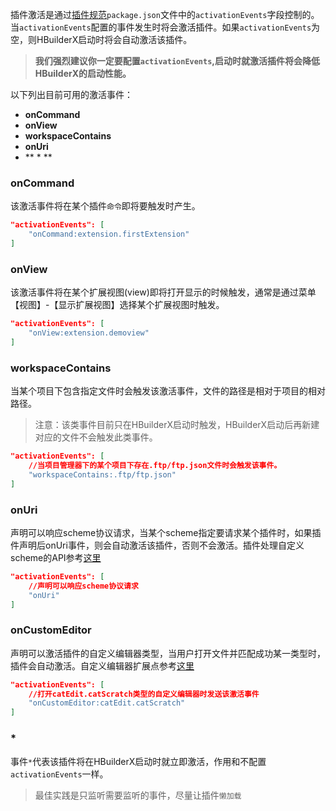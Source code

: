 插件激活是通过[插件规范](/ExtensionDocs/manifest.md)`package.json`文件中的`activationEvents`字段控制的。当`activationEvents`配置的事件发生时将会激活插件。如果`activationEvents`为空，则HBuilderX启动时将会自动激活该插件。
> **我们强烈建议你一定要配置`activationEvents`,启动时就激活插件将会降低HBuilderX的启动性能。**

以下列出目前可用的激活事件：
- **onCommand**
- **onView**
- **workspaceContains**
- **onUri**
- ** \* **

### onCommand
该激活事件将在某个插件`命令`即将要触发时产生。

``` json
"activationEvents": [
    "onCommand:extension.firstExtension"
]
```

### onView
该激活事件将在某个扩展视图(view)即将打开显示的时候触发，通常是通过菜单【视图】-【显示扩展视图】选择某个扩展视图时触发。

``` json
"activationEvents": [
    "onView:extension.demoview"
]
```

### workspaceContains
当某个项目下包含指定文件时会触发该激活事件，文件的路径是相对于项目的相对路径。
> 注意：该类事件目前只在HBuilderX启动时触发，HBuilderX启动后再新建对应的文件不会触发此类事件。

``` json
"activationEvents": [
    //当项目管理器下的某个项目下存在.ftp/ftp.json文件时会触发该事件。
    "workspaceContains:.ftp/ftp.json"
]
```
### onUri
声明可以响应scheme协议请求，当某个scheme指定要请求某个插件时，如果插件声明后onUri事件，则会自动激活该插件，否则不会激活。插件处理自定义scheme的API参考[这里](/ExtensionDocs/Api/windows/registerUriHandler)

``` json
"activationEvents": [
    //声明可以响应scheme协议请求
    "onUri"
]
```

### onCustomEditor
声明可以激活插件的自定义编辑器类型，当用户打开文件并匹配成功某一类型时，插件会自动激活。自定义编辑器扩展点参考[这里](/ExtensionDocs\ContributionPoints\README.md#customEditors)

``` json
"activationEvents": [
    //打开catEdit.catScratch类型的自定义编辑器时发送该激活事件
    "onCustomEditor:catEdit.catScratch"
]
```

### *
事件`*`代表该插件将在HBuilderX启动时就立即激活，作用和不配置`activationEvents`一样。
> 最佳实践是只监听需要监听的事件，尽量让插件`懒加载`